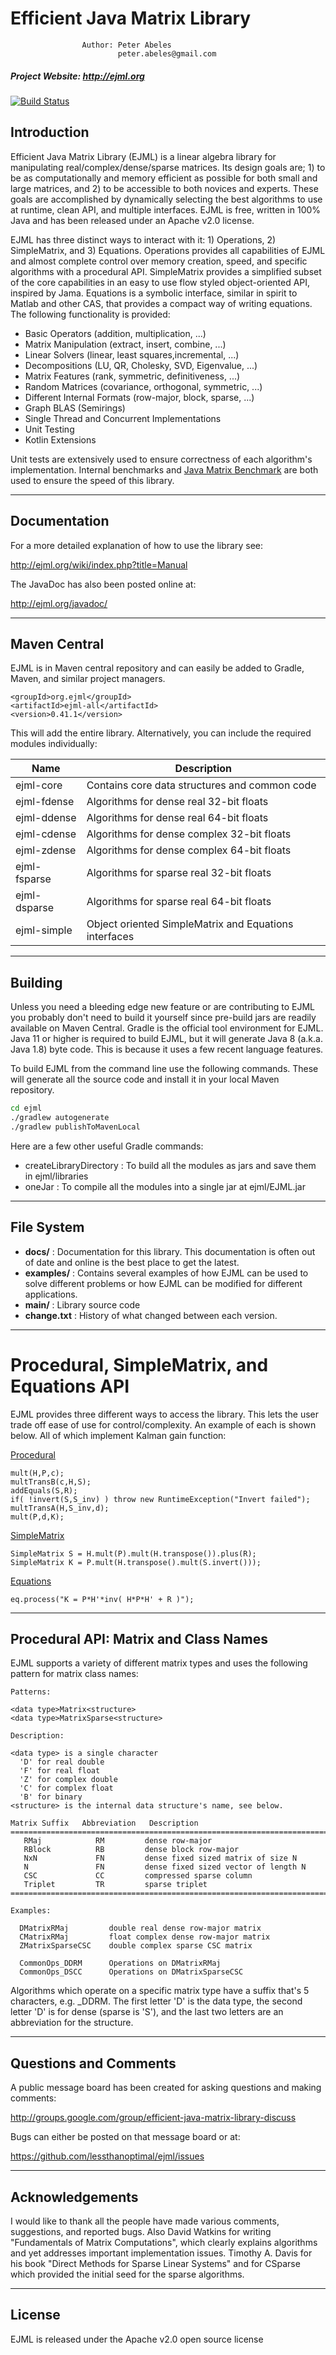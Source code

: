 # Efficient Java Matrix Library

                    Author: Peter Abeles
                            peter.abeles@gmail.com 

#####  Project Website: http://ejml.org

[![Build Status](https://github.com/lessthanoptimal/ejml/actions/workflows/gradle.yml/badge.svg)](https://github.com/lessthanoptimal/ejml/actions/workflows/gradle.yml)

## Introduction

Efficient Java Matrix Library (EJML) is a linear algebra library for manipulating real/complex/dense/sparse matrices. Its design goals are; 1) to be as computationally and memory efficient as possible for both small and large matrices, and 2) to be accessible to both novices and experts. These goals are accomplished by dynamically selecting the best algorithms to use at runtime, clean API, and multiple interfaces. EJML is free, written in 100% Java and has been released under an Apache v2.0 license.

EJML has three distinct ways to interact with it: 1) Operations, 2) SimpleMatrix, and 3) Equations. Operations provides all capabilities of EJML and almost complete control over memory creation, speed, and specific algorithms with a procedural API. SimpleMatrix provides a simplified subset of the core capabilities in an easy to use flow styled object-oriented API, inspired by Jama. Equations is a symbolic interface, similar in spirit to Matlab and other CAS, that provides a compact way of writing equations.
The following functionality is provided:

* Basic Operators (addition, multiplication, ...)
* Matrix Manipulation (extract, insert, combine, ...)
* Linear Solvers (linear, least squares,incremental, ...)
* Decompositions (LU, QR, Cholesky, SVD, Eigenvalue, ...)
* Matrix Features (rank, symmetric, definitiveness, ...)
* Random Matrices (covariance, orthogonal, symmetric, ...)
* Different Internal Formats (row-major, block, sparse, ...)
* Graph BLAS (Semirings)
* Single Thread and Concurrent Implementations
* Unit Testing
* Kotlin Extensions

Unit tests are extensively used to ensure correctness of each algorithm's implementation.  Internal benchmarks and [Java Matrix Benchmark](https://lessthanoptimal.github.io/Java-Matrix-Benchmark/) are both used to ensure the speed of this library.

---------------------------------------------------------------------------
## Documentation

For a more detailed explanation of how to use the library see:

http://ejml.org/wiki/index.php?title=Manual

The JavaDoc has also been posted online at:

http://ejml.org/javadoc/

---------------------------------------------------------------------------
## Maven Central

EJML is in Maven central repository and can easily be added to Gradle, Maven, and similar project managers.

```
<groupId>org.ejml</groupId>
<artifactId>ejml-all</artifactId>
<version>0.41.1</version>
```

This will add the entire library.  Alternatively, you can include the required modules individually:

|     Name         |                 Description                           
|------------------|-------------------------------------------------------
| ejml-core        | Contains core data structures and common code
| ejml-fdense      | Algorithms for dense real 32-bit floats
| ejml-ddense      | Algorithms for dense real 64-bit floats
| ejml-cdense      | Algorithms for dense complex 32-bit floats
| ejml-zdense      | Algorithms for dense complex 64-bit floats
| ejml-fsparse     | Algorithms for sparse real 32-bit floats
| ejml-dsparse     | Algorithms for sparse real 64-bit floats
| ejml-simple      | Object oriented SimpleMatrix and Equations interfaces

---------------------------------------------------------------------------

## Building

Unless you need a bleeding edge new feature or are contributing to EJML you probably don't need to build it yourself
since pre-build jars are readily available on Maven Central.  Gradle is the official tool environment for EJML. Java 11
or higher is required to build EJML, but it will generate Java 8 (a.k.a. Java 1.8) byte code. This is because it uses
a few recent language features.

To build EJML from the command line use the following commands. These will generate all the source code and install
it in your local Maven repository. 
```bash
cd ejml
./gradlew autogenerate
./gradlew publishToMavenLocal
```

Here are a few other useful Gradle commands:

* createLibraryDirectory : To build all the modules as jars and save them in ejml/libraries
* oneJar : To compile all the modules into a single jar at ejml/EJML.jar

---

## File System

* **docs/** :
         Documentation for this library. This documentation is often out of date and online is the best place to get the latest.
* **examples/** :
         Contains several examples of how EJML can be used to solve different problems or how EJML can be modified for different applications.
* **main/** :
         Library source code
* **change.txt** :
         History of what changed between each version.

---------------------------------------------------------------------------

# Procedural, SimpleMatrix, and Equations API

EJML provides three different ways to access the library.  This lets the user trade off ease of use for control/complexity.  An example of each is shown below.  All of which implement Kalman gain function:

[Procedural](http://ejml.org/wiki/index.php?title=Procedural)
```
mult(H,P,c);
multTransB(c,H,S);
addEquals(S,R);
if( !invert(S,S_inv) ) throw new RuntimeException("Invert failed");
multTransA(H,S_inv,d);
mult(P,d,K);
```

[SimpleMatrix](http://ejml.org/wiki/index.php?title=SimpleMatrix)
```
SimpleMatrix S = H.mult(P).mult(H.transpose()).plus(R);
SimpleMatrix K = P.mult(H.transpose().mult(S.invert()));
```

[Equations](http://ejml.org/wiki/index.php?title=Equations)
```
eq.process("K = P*H'*inv( H*P*H' + R )");
```

---------------------------------------------------------------------------

## Procedural API: Matrix and Class Names

EJML supports a variety of different matrix types and uses the following pattern for matrix class names:

```
Patterns:

<data type>Matrix<structure>
<data type>MatrixSparse<structure>

Description:

<data type> is a single character
  'D' for real double 
  'F' for real float 
  'Z' for complex double
  'C' for complex float
  'B' for binary
<structure> is the internal data structure's name, see below.

Matrix Suffix   Abbreviation   Description
=========================================================================
   RMaj            RM         dense row-major
   RBlock          RB         dense block row-major
   NxN             FN         dense fixed sized matrix of size N
   N               FN         dense fixed sized vector of length N  
   CSC             CC         compressed sparse column
   Triplet         TR         sparse triplet
=========================================================================

Examples:

  DMatrixRMaj         double real dense row-major matrix
  CMatrixRMaj         float complex dense row-major matrix
  ZMatrixSparseCSC    double complex sparse CSC matrix
  
  CommonOps_DDRM      Operations on DMatrixRMaj
  CommonOps_DSCC      Operations on DMatrixSparseCSC
```

Algorithms which operate on a specific matrix type have a suffix that's 5 characters, e.g. _DDRM.  The first letter 'D' is the data type, the second letter 'D' is for dense (sparse is 'S'), and the last two letters are an abbreviation for the structure.

---------------------------------------------------------------------------
## Questions and Comments

A public message board has been created for asking questions and making comments:

http://groups.google.com/group/efficient-java-matrix-library-discuss

Bugs can either be posted on that message board or at:

https://github.com/lessthanoptimal/ejml/issues

---------------------------------------------------------------------------
## Acknowledgements

I would like to thank all the people have made various comments, suggestions, and reported bugs.  Also David Watkins
for writing "Fundamentals of Matrix Computations", which clearly explains algorithms and yet addresses important
implementation issues.  Timothy A. Davis for his book "Direct Methods for Sparse Linear Systems" and for CSparse
which provided the initial seed for the sparse algorithms.

---------------------------------------------------------------------------
## License

EJML is released under the Apache v2.0 open source license
